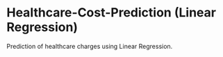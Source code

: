 # Healthcare-Cost-Prediction (Linear Regression)
Prediction of healthcare charges using Linear Regression.
